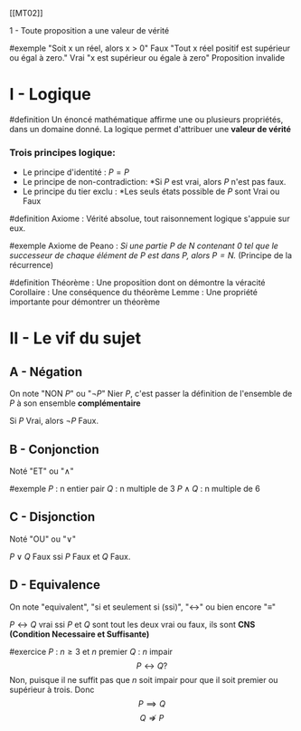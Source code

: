 [[MT02]]

1 - Toute proposition a une valeur de vérité

#exemple 
"Soit x un réel, alors x > 0" Faux
"Tout x réel positif est supérieur ou égal à zero." Vrai
"x est supérieur ou égale à zero" Proposition invalide
# I - Logique

#definition 
Un énoncé mathématique affirme une ou plusieurs propriétés, dans un domaine donné.
La logique permet d'attribuer une **valeur de vérité** 
### Trois principes logique:
- Le principe d'identité : $P = P$
- Le principe de non-contradiction: *Si $P$ est vrai, alors $P$ n'est pas faux.
- Le principe du tier exclu : *Les seuls états possible de $P$ sont Vrai ou Faux

#definition
Axiome : Vérité absolue, tout raisonnement logique s'appuie sur eux.

#exemple 
Axiome de Peano : *Si une partie $P$ de $N$ contenant $0$ tel que le successeur de chaque élément de $P$ est dans $P$, alors $P=N$.* (Principe de la récurrence)

#definition 
Théorème : Une proposition dont on démontre la véracité 
Corollaire : Une conséquence du théorème
Lemme : Une propriété importante pour démontrer un théorème 

# II - Le vif du sujet
## A - Négation
On note "NON $P$" ou "$\neg P$"
Nier $P$, c'est passer la définition de l'ensemble de $P$ à son ensemble **complémentaire**

Si $P$ Vrai, alors $\neg P$ Faux.
## B - Conjonction
Noté "ET" ou "$\wedge$"

#exemple 
$P$ : n entier pair
$Q$ : n multiple de 3
$P\wedge Q$ : n multiple de 6

## C - Disjonction
Noté "OU" ou "$\vee$"

$P\vee Q$ Faux ssi $P$ Faux et $Q$ Faux.

## D - Equivalence
On note "equivalent", "si et seulement si (ssi)", "$\leftrightarrow$" ou bien encore "$\equiv$"

$P \leftrightarrow Q$ vrai ssi $P$ et $Q$ sont tout les deux vrai ou faux, ils sont **CNS (Condition Necessaire et Suffisante)**

#exercice 
$P$ : $n \geq 3$ et $n$ premier
$Q$ : $n$ impair
$$
P \leftrightarrow Q ?
$$
Non,
puisque il ne suffit pas que $n$ soit impair pour que il soit premier ou supérieur à trois.
Donc
$$
P\implies Q
$$$$
Q \nRightarrow P
$$

